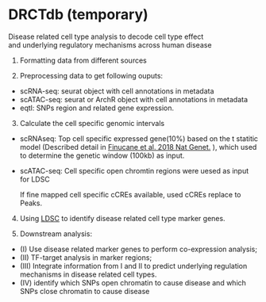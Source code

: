 # DRCTdb (temporary)
Disease related cell type analysis to decode cell type effect and underlying regulatory mechanisms across human disease


1. Formatting data from different sources

2. Preprocessing data to get following ouputs: 

- scRNA-seq: seurat object with cell annotations in metadata
- scATAC-seq: seurat or ArchR object with cell annotations in metadata
- eqtl: SNPs region and related gene expression.

3. Calculate the cell specific genomic intervals 

- scRNAseq:
Top cell specific expressed gene(10%) based on the t statitic model (Described detail in [Finucane et al. 2018 Nat Genet.](https://www.nature.com/articles/s41588-018-0081-4) ), which used to determine the genetic window (100kb) as input.

- scATAC-seq:
Cell specific open chromtin regions were uesed as input for LDSC

    If fine mapped cell specific cCREs available, used cCREs replace to Peaks.

4. Using [LDSC](https://github.com/bulik/ldsc/wiki/Cell-type-specific-analyses) to identify disease related cell type marker genes.

5. Downstream analysis: 
- (I) Use disease related marker genes to perform co-expression analysis; 
- (II) TF-target analysis in marker regions; 
- (III) Integrate information from I and II to predict underlying regulation mechanisms in disease related cell types.
- (IV) identify which SNPs open chromatin to cause disease and which SNPs close chromatin to cause disease
